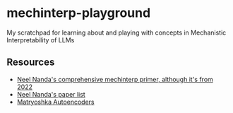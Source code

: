 # mechinterp-playground
My scratchpad for learning about and playing with concepts in Mechanistic Interpretability of LLMs

## Resources
* [Neel Nanda's comprehensive mechinterp primer, although it's from 2022](https://dynalist.io/d/n2ZWtnoYHrU1s4vnFSAQ519J#z=M3vTmlndMJTgnL1-t1IAsTaR)
* [Neel Nanda's paper list](https://www.alignmentforum.org/posts/NfFST5Mio7BCAQHPA/an-extremely-opinionated-annotated-list-of-my-favourite-1)
* [Matryoshka Autoencoders](https://www.lesswrong.com/posts/rKM9b6B2LqwSB5ToN/learning-multi-level-features-with-matryoshka-saes)
